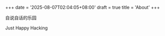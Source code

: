 +++
date = '2025-08-07T02:04:05+08:00'
draft = true
title = 'About'
+++

自说自话的乐园

Just Happy Hacking